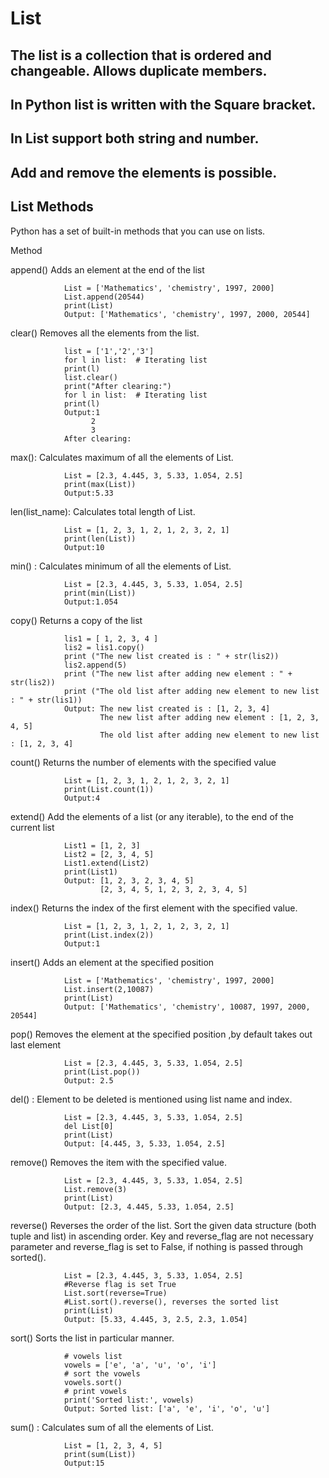 # List
## The list is a collection that is ordered and changeable. Allows duplicate members.
## In Python list is written with the Square bracket.
## In List support both string and number.
## Add and remove the elements is possible.

## List Methods
Python has a set of built-in methods that you can use on lists.

Method	      

append()	Adds an element at the end of the list
                 
                List = ['Mathematics', 'chemistry', 1997, 2000]
                List.append(20544)
                print(List)
                Output: ['Mathematics', 'chemistry', 1997, 2000, 20544]
          

clear()	        Removes all the elements from the list.
                
                list = ['1','2','3']  
                for l in list:  # Iterating list  
                print(l)  
                list.clear()  
                print("After clearing:")  
                for l in list:  # Iterating list  
                print(l)  
                Output:1
                      2
                      3
                After clearing:
      
                  
max():          Calculates maximum of all the elements of List.
          
                List = [2.3, 4.445, 3, 5.33, 1.054, 2.5]
                print(max(List))
                Output:5.33
           
          
len(list_name): Calculates total length of List.

                List = [1, 2, 3, 1, 2, 1, 2, 3, 2, 1]
                print(len(List))
                Output:10
             
          
          
min() :         Calculates minimum of all the elements of List.

                List = [2.3, 4.445, 3, 5.33, 1.054, 2.5]
                print(min(List))
                Output:1.054      
                

          
copy()	        Returns a copy of the list

                lis1 = [ 1, 2, 3, 4 ]
                lis2 = lis1.copy()
                print ("The new list created is : " + str(lis2))
                lis2.append(5)
                print ("The new list after adding new element : " + str(lis2))
                print ("The old list after adding new element to new list  : " + str(lis1))
                Output: The new list created is : [1, 2, 3, 4]
                        The new list after adding new element : [1, 2, 3, 4, 5]
                        The old list after adding new element to new list  : [1, 2, 3, 4]
                        
                          
                          
count()	        Returns the number of elements with the specified value

                List = [1, 2, 3, 1, 2, 1, 2, 3, 2, 1]
                print(List.count(1))
                Output:4
                
        

extend()	Add the elements of a list (or any iterable), to the end of the current list

                List1 = [1, 2, 3] 
                List2 = [2, 3, 4, 5]
                List1.extend(List2)        
                print(List1)
                Output: [1, 2, 3, 2, 3, 4, 5]
                        [2, 3, 4, 5, 1, 2, 3, 2, 3, 4, 5]
                       
              
  
 
index()	        Returns the index of the first element with the specified value.

                List = [1, 2, 3, 1, 2, 1, 2, 3, 2, 1]
                print(List.index(2))
                Output:1
                
        
insert()        Adds an element at the specified position

                List = ['Mathematics', 'chemistry', 1997, 2000]
                List.insert(2,10087)     
                print(List)        
                Output: ['Mathematics', 'chemistry', 10087, 1997, 2000, 20544]
                
          

pop()	        Removes the element at the specified position ,by default takes out last element

                List = [2.3, 4.445, 3, 5.33, 1.054, 2.5]
                print(List.pop())
                Output: 2.5
                
        
        
del() :         Element to be deleted is mentioned using list name and index.     

                List = [2.3, 4.445, 3, 5.33, 1.054, 2.5]
                del List[0]
                print(List)
                Output: [4.445, 3, 5.33, 1.054, 2.5]
                
            

remove()	Removes the item with the specified value.

                List = [2.3, 4.445, 3, 5.33, 1.054, 2.5]
                List.remove(3)
                print(List)
                Output: [2.3, 4.445, 5.33, 1.054, 2.5]
                
          
          
reverse()      	Reverses the order of the list. Sort the given data structure (both tuple and list) in ascending order. Key and reverse_flag are not necessary parameter 
                and reverse_flag is set to False, if nothing is passed through sorted().

                List = [2.3, 4.445, 3, 5.33, 1.054, 2.5]
                #Reverse flag is set True
                List.sort(reverse=True) 
                #List.sort().reverse(), reverses the sorted list  
                print(List)        
                Output: [5.33, 4.445, 3, 2.5, 2.3, 1.054]
                
              
sort()	        Sorts the list in particular manner. 

                # vowels list
                vowels = ['e', 'a', 'u', 'o', 'i']
                # sort the vowels
                vowels.sort()
                # print vowels
                print('Sorted list:', vowels)
                Output: Sorted list: ['a', 'e', 'i', 'o', 'u']
                  

sum() :         Calculates sum of all the elements of List.

                List = [1, 2, 3, 4, 5]
                print(sum(List))
                Output:15
